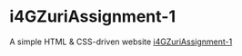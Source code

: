 # i4GZuriAssignment-1
A simple HTML &amp; CSS-driven website
[i4GZuriAssignment-1](https://dem199.github.io/i4GZuriAssignment-1/)

